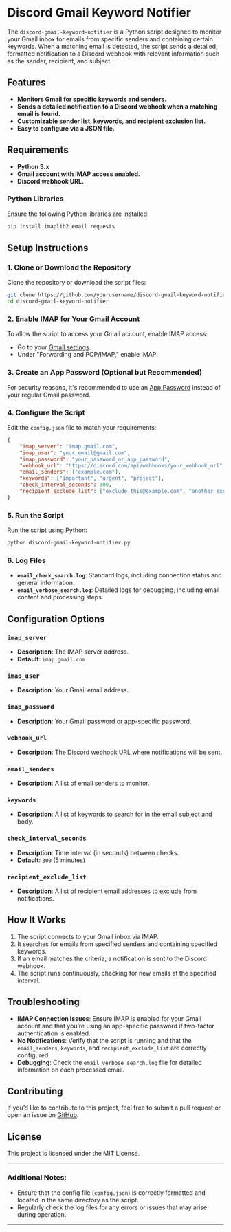 
# Discord Gmail Keyword Notifier

The `discord-gmail-keyword-notifier` is a Python script designed to monitor your Gmail inbox for emails from specific senders and containing certain keywords. When a matching email is detected, the script sends a detailed, formatted notification to a Discord webhook with relevant information such as the sender, recipient, and subject.

## Features

- **Monitors Gmail for specific keywords and senders.**
- **Sends a detailed notification to a Discord webhook when a matching email is found.**
- **Customizable sender list, keywords, and recipient exclusion list.**
- **Easy to configure via a JSON file.**

## Requirements

- **Python 3.x**
- **Gmail account with IMAP access enabled.**
- **Discord webhook URL.**

### Python Libraries

Ensure the following Python libraries are installed:

```bash
pip install imaplib2 email requests
```

## Setup Instructions

### 1. Clone or Download the Repository

Clone the repository or download the script files:

```bash
git clone https://github.com/yourusername/discord-gmail-keyword-notifier.git
cd discord-gmail-keyword-notifier
```

### 2. Enable IMAP for Your Gmail Account

To allow the script to access your Gmail account, enable IMAP access:

- Go to your [Gmail settings](https://mail.google.com/mail/u/0/#settings/fwdandpop).
- Under "Forwarding and POP/IMAP," enable IMAP.

### 3. Create an App Password (Optional but Recommended)

For security reasons, it's recommended to use an [App Password](https://support.google.com/mail/answer/185833?hl=en) instead of your regular Gmail password.

### 4. Configure the Script

Edit the `config.json` file to match your requirements:

```json
{
    "imap_server": "imap.gmail.com",
    "imap_user": "your_email@gmail.com",
    "imap_password": "your_password_or_app_password",
    "webhook_url": "https://discord.com/api/webhooks/your_webhook_url",
    "email_senders": ["example.com"],
    "keywords": ["important", "urgent", "project"],
    "check_interval_seconds": 300,
    "recipient_exclude_list": ["exclude_this@example.com", "another_exclude@example.com"]
}
```

### 5. Run the Script

Run the script using Python:

```bash
python discord-gmail-keyword-notifier.py
```

### 6. Log Files

- **`email_check_search.log`**: Standard logs, including connection status and general information.
- **`email_verbose_search.log`**: Detailed logs for debugging, including email content and processing steps.

## Configuration Options

### `imap_server`
- **Description**: The IMAP server address.
- **Default**: `imap.gmail.com`

### `imap_user`
- **Description**: Your Gmail email address.

### `imap_password`
- **Description**: Your Gmail password or app-specific password.

### `webhook_url`
- **Description**: The Discord webhook URL where notifications will be sent.

### `email_senders`
- **Description**: A list of email senders to monitor.

### `keywords`
- **Description**: A list of keywords to search for in the email subject and body.

### `check_interval_seconds`
- **Description**: Time interval (in seconds) between checks.
- **Default**: `300` (5 minutes)

### `recipient_exclude_list`
- **Description**: A list of recipient email addresses to exclude from notifications.

## How It Works

1. The script connects to your Gmail inbox via IMAP.
2. It searches for emails from specified senders and containing specified keywords.
3. If an email matches the criteria, a notification is sent to the Discord webhook.
4. The script runs continuously, checking for new emails at the specified interval.

## Troubleshooting

- **IMAP Connection Issues**: Ensure IMAP is enabled for your Gmail account and that you’re using an app-specific password if two-factor authentication is enabled.
- **No Notifications**: Verify that the script is running and that the `email_senders`, `keywords`, and `recipient_exclude_list` are correctly configured.
- **Debugging**: Check the `email_verbose_search.log` file for detailed information on each processed email.

## Contributing

If you’d like to contribute to this project, feel free to submit a pull request or open an issue on [GitHub](https://github.com/yourusername/discord-gmail-keyword-notifier).

## License

This project is licensed under the MIT License.

---

### Additional Notes:
- Ensure that the config file (`config.json`) is correctly formatted and located in the same directory as the script.
- Regularly check the log files for any errors or issues that may arise during operation.

---

